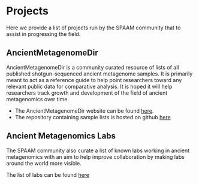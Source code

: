 # Projects

Here we provide a list of projects run by the SPAAM community that to assist in
progressing the field.

## AncientMetagenomeDir

AncientMetagenomeDir is a community curated resource of lists of all published
shotgun-sequenced ancient metagenome samples. It is primarily meant to act as a
reference guide to help point researchers toward any relevant public data for
comparative analysis. It is hoped it will help researchers track growth and
development of the field of ancient metagenomics over time.

- The AncientMetagenomeDir website can be found
  [here](https://spaam-community.github.io/AncientMetagenomeDir/).
- The repository containing sample lists is hosted on github
  [here](https://github.com/SPAAM-community/AncientMetagenomeDir)

## Ancient Metagenomics Labs

The SPAAM community also curate a list of known labs working in ancient
metagenomics with an aim to help improve collaboration by making labs around
the world more visible.

The list of labs can be found [here](https://spaam-community.github.io/ancient-metagenomics-labs/)

